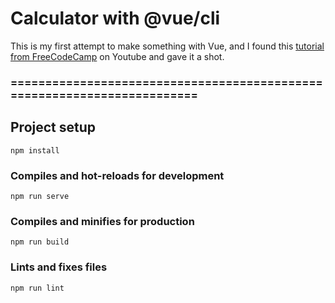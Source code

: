 # Calculator with @vue/cli

This is my first attempt to make something with Vue, and I found this [tutorial from FreeCodeCamp](https://www.youtube.com/watch?v=m1_ih43p24s&t=301s) on Youtube and gave it a shot.

### ========================================================================

## Project setup
```
npm install
```

### Compiles and hot-reloads for development
```
npm run serve
```

### Compiles and minifies for production
```
npm run build
```

### Lints and fixes files
```
npm run lint
```
